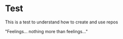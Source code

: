 # Test
This is a test to understand how to create and use repos

"Feelings... nothing more than feelings..."
